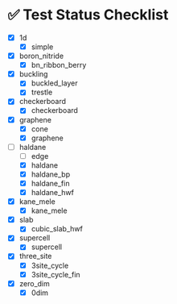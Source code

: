 # ✅ Test Status Checklist

- [x] 1d
    - [x] simple
- [x] boron_nitride
    - [x] bn_ribbon_berry
- [x] buckling
    - [x] buckled_layer
    - [x] trestle
- [x] checkerboard
    - [x] checkerboard
- [x] graphene
    - [x] cone
    - [x] graphene
- [ ] haldane
    - [ ] edge
    - [x] haldane
    - [x] haldane_bp
    - [x] haldane_fin
    - [x] haldane_hwf
- [x] kane_mele
    - [x] kane_mele
- [x] slab
    - [x] cubic_slab_hwf
- [x] supercell
    - [x] supercell
- [x] three_site
    - [x] 3site_cycle
    - [x] 3site_cycle_fin
- [x] zero_dim
    - [x] 0dim
